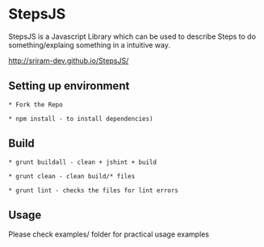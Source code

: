 StepsJS
========

StepsJS is a Javascript Library which can be used to describe Steps to do something/explaing something in a intuitive way.

http://sriram-dev.github.io/StepsJS/

Setting up environment
---------

    * Fork the Repo

    * npm install - to install dependencies)
    

Build
---------
    * grunt buildall - clean + jshint + build

    * grunt clean - clean build/* files

    * grunt lint - checks the files for lint errors

Usage
--------

Please check examples/ folder for practical usage examples
